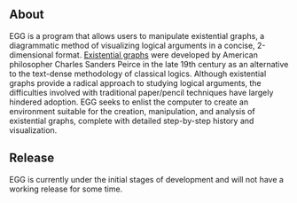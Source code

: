 ## About
EGG is a program that allows users to manipulate existential graphs, a diagrammatic method of visualizing logical arguments in a concise, 2-dimensional format. [Existential graphs](https://en.wikipedia.org/wiki/Existential_graph) were developed by American philosopher Charles Sanders Peirce in the late 19th century as an alternative to the text-dense methodology of classical logics. Although existential graphs provide a radical approach to studying logical arguments, the difficulties involved with traditional paper/pencil techniques have largely hindered adoption. EGG seeks to enlist the computer to create an environment suitable for the creation, manipulation, and analysis of existential graphs, complete with detailed step-by-step history and visualization.

## Release
EGG is currently under the initial stages of development and will not have a working release for some time.
